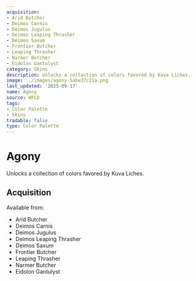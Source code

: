 ```yaml
---
acquisition:
- Arid Butcher
- Deimos Carnis
- Deimos Jugulus
- Deimos Leaping Thrasher
- Deimos Saxum
- Frontier Butcher
- Leaping Thrasher
- Narmer Butcher
- Eidolon Gantulyst
category: Skins
description: Unlocks a collection of colors favored by Kuva Liches.
image: ../images/agony-5abe37c21a.png
last_updated: '2025-09-17'
name: Agony
source: WFCD
tags:
- Color Palette
- Skins
tradable: false
type: Color Palette
---
```


# Agony

Unlocks a collection of colors favored by Kuva Liches.

## Acquisition

Available from:
- Arid Butcher
- Deimos Carnis
- Deimos Jugulus
- Deimos Leaping Thrasher
- Deimos Saxum
- Frontier Butcher
- Leaping Thrasher
- Narmer Butcher
- Eidolon Gantulyst

